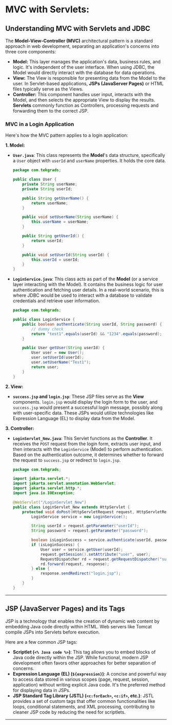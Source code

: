 # MVC with Servlets:

## Understanding MVC with Servlets and JDBC

The **Model-View-Controller (MVC)** architectural pattern is a standard approach in web development, separating an application's concerns into three core components:

  * **Model:** This layer manages the application's data, business rules, and logic. It's independent of the user interface. When using JDBC, the Model would directly interact with the database for data operations.
  * **View:** The View is responsible for presenting data from the Model to the user. In Servlet-based applications, **JSPs (JavaServer Pages)** or HTML files typically serve as the Views.
  * **Controller:** This component handles user input, interacts with the Model, and then selects the appropriate View to display the results. **Servlets** commonly function as Controllers, processing requests and forwarding them to the correct JSP.

### MVC in a Login Application

Here's how the MVC pattern applies to a login application:

**1. Model:**

  * **`User.java`**: This class represents the **Model**'s data structure, specifically a `User` object with `userId` and `userName` properties. It holds the core data.

    ```java
    package com.tekgrads;

    public class User {
        private String userName;
        private String userId;

        public String getUserName() {
            return userName;
        }

        public void setUserName(String userName) {
            this.userName = userName;
        }

        public String getUserId() {
            return userId;
        }

        public void setUserId(String userId) {
            this.userId = userId;
        }
    }
    ```

  * **`LoginService.java`**: This class acts as part of the **Model** (or a service layer interacting with the Model). It contains the business logic for user authentication and fetching user details. In a real-world scenario, this is where JDBC would be used to interact with a database to validate credentials and retrieve user information.

    ```java
    package com.tekgrads;

    public class LoginService {
        public boolean authenticate(String userId, String password) {
            // dummy check
            return "test1".equals(userId) && "1234".equals(password);
        }

        public User getUser(String userId) {
            User user = new User();
            user.setUserId(userId);
            user.setUserName("Test1");
            return user;
        }
    }
    ```

**2. View:**

  * **`success.jsp` and `login.jsp`**: These JSP files serve as the **View** components. `login.jsp` would display the login form to the user, and `success.jsp` would present a successful login message, possibly along with user-specific data. These JSPs would utilize technologies like Expression Language (EL) to display data from the Model.

**3. Controller:**

  * **`LoginServlet_New.java`**: This Servlet functions as the **Controller**. It receives the `POST` request from the login form, extracts user input, and then interacts with the `LoginService` (Model) to perform authentication. Based on the authentication outcome, it determines whether to forward the request to `success.jsp` or redirect to `login.jsp`.

    ```java
    package com.tekgrads;

    import jakarta.servlet.*;
    import jakarta.servlet.annotation.WebServlet;
    import jakarta.servlet.http.*;
    import java.io.IOException;

    @WebServlet("/LoginServlet_New")
    public class LoginServlet_New extends HttpServlet {
        protected void doPost(HttpServletRequest request, HttpServletResponse response) throws ServletException, IOException {
            LoginService service = new LoginService();

            String userId = request.getParameter("userId");
            String password = request.getParameter("password");

            boolean isLoginSuccess = service.authenticate(userId, password);
            if (isLoginSuccess) {
                User user = service.getUser(userId);
                request.getSession().setAttribute("user", user);
                RequestDispatcher rd = request.getRequestDispatcher("success.jsp");
                rd.forward(request, response);
            } else {
                response.sendRedirect("login.jsp");
            }
        }
    }
    ```

-----

## JSP (JavaServer Pages) and its Tags

JSP is a technology that enables the creation of dynamic web content by embedding Java code directly within HTML. Web servers like Tomcat compile JSPs into Servlets before execution.

Here are a few common JSP tags:

  * **Scriptlet (`<% Java code %>`)**: This tag allows you to embed blocks of Java code directly within the JSP. While functional, modern JSP development often favors other approaches for better separation of concerns.
  * **Expression Language (EL) (`${expression}`)**: A concise and powerful way to access data stored in various scopes (page, request, session, application) without writing explicit Java code. It's the preferred method for displaying data in JSPs.
  * **JSP Standard Tag Library (JSTL) (`<c:forEach>`, `<c:if>`, etc.)**: JSTL provides a set of custom tags that offer common functionalities like loops, conditional statements, and XML processing, contributing to cleaner JSP code by reducing the need for scriptlets.

-----

